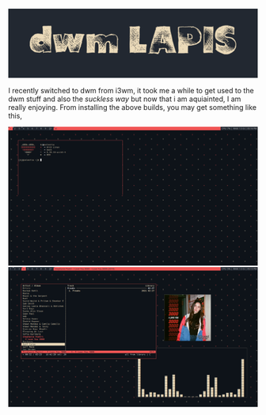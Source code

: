 ![](img/header/header.png)

I recently switched to dwm from i3wm, it took me a while to get used to the dwm stuff and also the *suckless way* but now that i am aquiainted, I am really enjoying.
From installing the above builds, you may get something like this,

![](img/screenshot/2022-01-09_17-17.png)
![](img/screenshot/2022-01-09_17-13.png)
